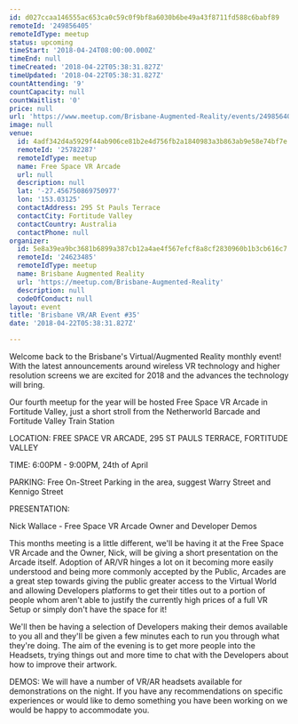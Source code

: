 ```yaml
---
id: d027ccaa146555ac653ca0c59c0f9bf8a6030b6be49a43f8711fd588c6babf89
remoteId: '249856405'
remoteIdType: meetup
status: upcoming
timeStart: '2018-04-24T08:00:00.000Z'
timeEnd: null
timeCreated: '2018-04-22T05:38:31.827Z'
timeUpdated: '2018-04-22T05:38:31.827Z'
countAttending: '9'
countCapacity: null
countWaitlist: '0'
price: null
url: 'https://www.meetup.com/Brisbane-Augmented-Reality/events/249856405/'
image: null
venue:
  id: 4adf342d4a5929f44ab906ce81b2e4d756fb2a1840983a3b863ab9e58e74bf7e
  remoteId: '25782287'
  remoteIdType: meetup
  name: Free Space VR Arcade
  url: null
  description: null
  lat: '-27.456750869750977'
  lon: '153.03125'
  contactAddress: 295 St Pauls Terrace
  contactCity: Fortitude Valley
  contactCountry: Australia
  contactPhone: null
organizer:
  id: 5e8a39ea9bc3681b6899a387cb12a4ae4f567efcf8a8cf2830960b1b3cb616c7
  remoteId: '24623485'
  remoteIdType: meetup
  name: Brisbane Augmented Reality
  url: 'https://meetup.com/Brisbane-Augmented-Reality'
  description: null
  codeOfConduct: null
layout: event
title: 'Brisbane VR/AR Event #35'
date: '2018-04-22T05:38:31.827Z'

---
```

<p>Welcome back to the Brisbane's Virtual/Augmented Reality monthly event! With the latest announcements around wireless VR technology and higher resolution screens we are excited for 2018 and the advances the technology will bring.</p> <p>Our fourth meetup for the year will be hosted Free Space VR Arcade in Fortitude Valley, just a short stroll from the Netherworld Barcade and Fortitude Valley Train Station</p> <p>LOCATION: FREE SPACE VR ARCADE, 295 ST PAULS TERRACE, FORTITUDE VALLEY</p> <p>TIME: 6:00PM - 9:00PM, 24th of April</p> <p>PARKING: Free On-Street Parking in the area, suggest Warry Street and Kennigo Street</p> <p>PRESENTATION:</p> <p>Nick Wallace - Free Space VR Arcade Owner and Developer Demos</p> <p>This months meeting is a little different, we'll be having it at the Free Space VR Arcade and the Owner, Nick, will be giving a short presentation on the Arcade itself. Adoption of AR/VR hinges a lot on it becoming more easily understood and being more commonly accepted by the Public, Arcades are a great step towards giving the public greater access to the Virtual World and allowing Developers platforms to get their titles out to a portion of people whom aren't able to justify the currently high prices of a full VR Setup or simply don't have the space for it!</p> <p>We'll then be having a selection of Developers making their demos available to you all and they'll be given a few minutes each to run you through what they're doing. The aim of the evening is to get more people into the Headsets, trying things out and more time to chat with the Developers about how to improve their artwork.</p> <p>DEMOS: We will have a number of VR/AR headsets available for demonstrations on the night. If you have any recommendations on specific experiences or would like to demo something you have been working on we would be happy to accommodate you.</p>
